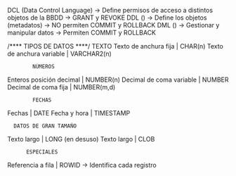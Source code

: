 DCL (Data Control Language) -> Define permisos de acceso a distintos objetos de la BBDD -> GRANT y REVOKE
DDL () -> Define los objetos (metadatos) -> NO permiten COMMIT y ROLLBACK
DML () -> Gestionar y manipular datos -> Permiten COMMIT y ROLLBACK

/**** TIPOS DE DATOS ****/
              TEXTO
Texto de anchura fija | CHAR(n)
Texto de anchura variable | VARCHAR2(n)

            NÚMEROS
  Enteros posición decimal | NUMBER(n)
  Decimal de coma variable | NUMBER
  Decimal de coma fija | NUMBER(m,d)

            FECHAS
Fechas | DATE
Fecha y hora | TIMESTAMP

      DATOS DE GRAN TAMAÑO
Texto largo | LONG (en desuso)
Texto largo | CLOB

          ESPECIALES
Referencia a fila | ROWID -> Identifica cada registro

